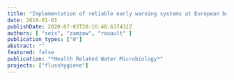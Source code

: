 ```yaml
---
title: "Implementation of reliable early warning systems at European bathing waters using multivariate Bayesian regression modelling"
date: 2019-01-01
publishDate: 2020-07-03T20:16:48.637431Z
authors: [ "seis", "zamzow", "rouault" ]
publication_types: ["0"]
abstract: ""
featured: false
publication: "*Health Related Water Microbiology*"
projects: ["flusshygiene"]
---
```


